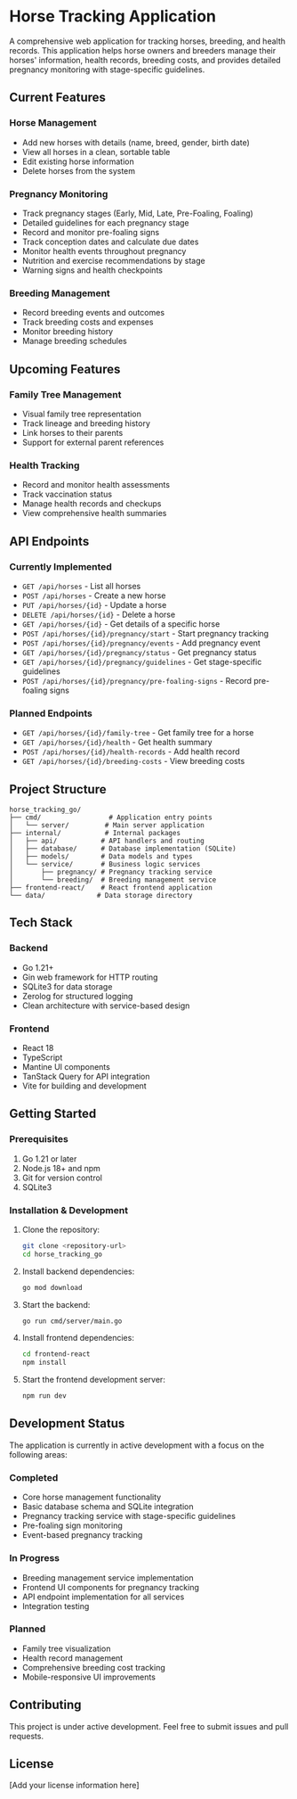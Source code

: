 # Horse Tracking Application

A comprehensive web application for tracking horses, breeding, and health records. This application helps horse owners and breeders manage their horses' information, health records, breeding costs, and provides detailed pregnancy monitoring with stage-specific guidelines.

## Current Features

### Horse Management
- Add new horses with details (name, breed, gender, birth date)
- View all horses in a clean, sortable table
- Edit existing horse information
- Delete horses from the system

### Pregnancy Monitoring
- Track pregnancy stages (Early, Mid, Late, Pre-Foaling, Foaling)
- Detailed guidelines for each pregnancy stage
- Record and monitor pre-foaling signs
- Track conception dates and calculate due dates
- Monitor health events throughout pregnancy
- Nutrition and exercise recommendations by stage
- Warning signs and health checkpoints

### Breeding Management
- Record breeding events and outcomes
- Track breeding costs and expenses
- Monitor breeding history
- Manage breeding schedules

## Upcoming Features

### Family Tree Management
- Visual family tree representation
- Track lineage and breeding history
- Link horses to their parents
- Support for external parent references

### Health Tracking
- Record and monitor health assessments
- Track vaccination status
- Manage health records and checkups
- View comprehensive health summaries

## API Endpoints

### Currently Implemented
- `GET /api/horses` - List all horses
- `POST /api/horses` - Create a new horse
- `PUT /api/horses/{id}` - Update a horse
- `DELETE /api/horses/{id}` - Delete a horse
- `GET /api/horses/{id}` - Get details of a specific horse
- `POST /api/horses/{id}/pregnancy/start` - Start pregnancy tracking
- `POST /api/horses/{id}/pregnancy/events` - Add pregnancy event
- `GET /api/horses/{id}/pregnancy/status` - Get pregnancy status
- `GET /api/horses/{id}/pregnancy/guidelines` - Get stage-specific guidelines
- `POST /api/horses/{id}/pregnancy/pre-foaling-signs` - Record pre-foaling signs

### Planned Endpoints
- `GET /api/horses/{id}/family-tree` - Get family tree for a horse
- `GET /api/horses/{id}/health` - Get health summary
- `POST /api/horses/{id}/health-records` - Add health record
- `GET /api/horses/{id}/breeding-costs` - View breeding costs

## Project Structure
```
horse_tracking_go/
├── cmd/                 # Application entry points
│   └── server/         # Main server application
├── internal/           # Internal packages
│   ├── api/           # API handlers and routing
│   ├── database/      # Database implementation (SQLite)
│   ├── models/        # Data models and types
│   └── service/       # Business logic services
│       ├── pregnancy/ # Pregnancy tracking service
│       └── breeding/  # Breeding management service
├── frontend-react/    # React frontend application
└── data/             # Data storage directory
```

## Tech Stack

### Backend
- Go 1.21+
- Gin web framework for HTTP routing
- SQLite3 for data storage
- Zerolog for structured logging
- Clean architecture with service-based design

### Frontend
- React 18
- TypeScript
- Mantine UI components
- TanStack Query for API integration
- Vite for building and development

## Getting Started

### Prerequisites
1. Go 1.21 or later
2. Node.js 18+ and npm
3. Git for version control
4. SQLite3

### Installation & Development
1. Clone the repository:
   ```bash
   git clone <repository-url>
   cd horse_tracking_go
   ```

2. Install backend dependencies:
   ```bash
   go mod download
   ```

3. Start the backend:
   ```bash
   go run cmd/server/main.go
   ```

4. Install frontend dependencies:
   ```bash
   cd frontend-react
   npm install
   ```

5. Start the frontend development server:
   ```bash
   npm run dev
   ```

## Development Status

The application is currently in active development with a focus on the following areas:

### Completed
- Core horse management functionality
- Basic database schema and SQLite integration
- Pregnancy tracking service with stage-specific guidelines
- Pre-foaling sign monitoring
- Event-based pregnancy tracking

### In Progress
- Breeding management service implementation
- Frontend UI components for pregnancy tracking
- API endpoint implementation for all services
- Integration testing

### Planned
- Family tree visualization
- Health record management
- Comprehensive breeding cost tracking
- Mobile-responsive UI improvements

## Contributing

This project is under active development. Feel free to submit issues and pull requests.

## License

[Add your license information here]